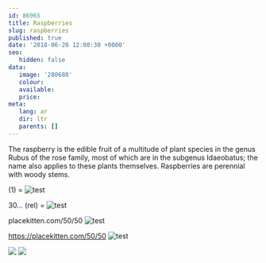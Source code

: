```yaml
---
id: 86965
title: Raspberries
slug: raspberries
published: true
date: '2018-06-20 12:00:30 +0000'
seo:
   hidden: false
data:
   image: '280680'
   colour: 
   available: 
   price: 
meta:
   lang: ar
   dir: ltr
   parents: []
---
```


The raspberry is the edible fruit of a multitude of plant species in the genus Rubus of the rose family, most of which are in the subgenus Idaeobatus; the name also applies to these plants themselves. Raspberries are perennial with woody stems.

(1) = ![test](<(1)>)

30\... (rel) = ![test](//www.datocms-assets.com/3015/1525263169-peach.jpg)

placekitten.com/50/50 ![test](//www.datocms-assets.com/placekitten.com/50/50)

https://placekitten.com/50/50 ![test](//placekitten.com/50/50)

<!--{% gallery %}-->
![](/3015/1525263234-raspberry-1.jpg)
![](/3015/1525263236-raspberry-2.jpg)
<!--{% endgallery %}-->